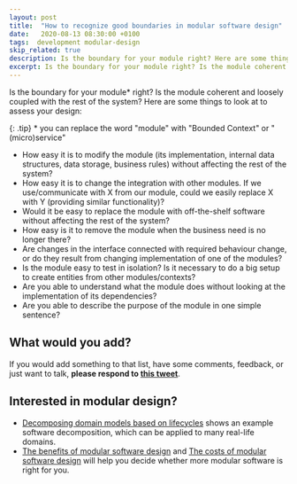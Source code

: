 ```yaml
---
layout: post
title:  "How to recognize good boundaries in modular software design"
date:   2020-08-13 08:30:00 +0100
tags:  development modular-design
skip_related: true
description: Is the boundary for your module right? Here are some things to look at to assess your designs.
excerpt: Is the boundary for your module right? Is the module coherent and loosely coupled with the rest of the system? Will it be easy to change? Here are some things to look at to assess your design.
---
```


Is the boundary for your module* right? Is the module coherent and loosely
coupled with the rest of the system? Here are some things to look at to assess
your design:

{: .tip}
\* you can replace the word "module" with "Bounded Context" or
"(micro)service"

- How easy it is to modify the module (its implementation, internal data
  structures, data storage, business rules) without affecting the rest of the
  system?
- How easy it is to change the integration with other modules. If we
  use/communicate with X from our module, could we easily replace X with Y
  (providing similar functionality)?
- Would it be easy to replace the module with off-the-shelf software without
  affecting the rest of the system?
- How easy is it to remove the module when the business need is no longer there?
- Are changes in the interface connected with required behaviour change, or do
  they result from changing implementation of one of the modules?
- Is the module easy to test in isolation? Is it necessary to do a big setup to
  create entities from other modules/contexts?
- Are you able to understand what the module does without looking at the
  implementation of its dependencies?
- Are you able to describe the purpose of the module in one simple sentence?

## What would you add?

If you would add something to that list, have some comments, feedback, or just want to talk, **please respond to [this tweet](https://twitter.com/mkaszubowski94/status/1296768620958298112)**.


## Interested in modular design?
- [Decomposing domain models based on
  lifecycles](/2020/06/24/decomposing-models-lifecycle.html) shows an example
  software decomposition, which can be applied to many real-life domains.
- [The benefits of modular software
  design](/2020/06/02/modular-software-design-benefits.html) and [The costs of
  modular software design](/2020/05/28/costs-of-modular-software-design.html)
  will help you decide whether more modular software is right for you.
